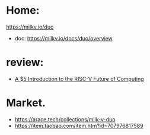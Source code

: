 # Home:
https://milkv.io/duo
- doc: https://milkv.io/docs/duo/overview

# review:
- [A $5 Introduction to the RISC-V Future of Computing](https://youtu.be/z-GoLDQHYsE)

# Market.
- https://arace.tech/collections/milk-v-duo
- https://item.taobao.com/item.htm?id=707976817589
